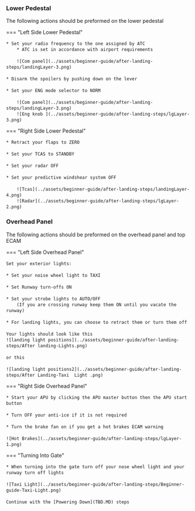 ### Lower Pedestal

The following actions should be preformed on the lower pedestal

=== "Left Side Lower Pedestal"

    * Set your radio frequency to the one assigned by ATC
        * ATC is set in accordance with airport requirements
        
        ![Com panel](../assets/beginner-guide/after-landing-steps/landingLayer-3.png)

    * Disarm the spoilers by pushing down on the lever

    * Set your ENG mode selector to NORM

        ![Com panel](../assets/beginner-guide/after-landing-steps/landingLayer-3.png)
        ![Eng knob ](../assets/beginner-guide/after-landing-steps/lgLayer-3.png)

=== "Right Side Lower Pedestal"

    * Retract your flaps to ZERO

    * Set your TCAS to STANDBY

    * Set your radar OFF

    * Set your predictive windshear system OFF

        ![Tcas](../assets/beginner-guide/after-landing-steps/landingLayer-4.png)
        ![Radar](../assets/beginner-guide/after-landing-steps/lgLayer-2.png)

### Overhead Panel

The following actions should be preformed on the overhead panel and top ECAM

=== "Left Side Overhead Panel"

    Set your exterior lights:

    * Set your noise wheel light to TAXI

    * Set Runway turn-offs ON

    * Set your strobe lights to AUTO/OFF
        (If you are crossing runway keep them ON until you vacate the runway)

    * For landing lights, you can choose to retract them or turn them off

    Your lights should look like this
    ![landing light positions](../assets/beginner-guide/after-landing-steps/After landing-Lights.png)

    or this

    ![landing light positions2](../assets/beginner-guide/after-landing-steps/After Landing-Taxi  Light .png)

=== "Right Side Overhead Panel"

    * Start your APU by clicking the APU master button then the APU start button

    * Turn OFF your anti-ice if it is not required

    * Turn the brake fan on if you get a hot brakes ECAM warning

    ![Hot Brakes](../assets/beginner-guide/after-landing-steps/lgLayer-1.png)

=== "Turning Into Gate"

    * When turning into the gate turn off your nose wheel light and your runway turn off lights

    ![Taxi Light](../assets/beginner-guide/after-landing-steps/Beginner-guide-Taxi-Light.png)

    Continue with the [Powering Down](TBD.MD) steps
